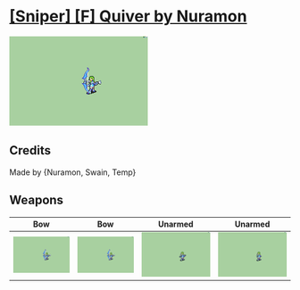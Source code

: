 # [\[Sniper\] \[F\] Quiver by Nuramon](./)

<img src="./5.%20Bow%20(With%20Recoil)/Bow_000.png" alt="[Sniper] [F] Quiver by Nuramon standing" />

## Credits

Made by {Nuramon, Swain, Temp}

## Weapons


|Bow |Bow |Unarmed |Unarmed |
|  :---: | :---: | :---: | :---: |
| <img alt="Bow animation" src="./5.%20Bow%20(With%20Recoil)/Bow.gif" /> | <img alt="Bow animation" src="./5.%20Bow%20(Without%20Recoil)/Bow.gif" /> | <img alt="Unarmed animation" src="./8.%20Unarmed%20(With%20Quiver)/Unarmed.gif" /> | <img alt="Unarmed animation" src="./8.%20Unarmed%20(Without%20Quiver)/Unarmed.gif" /> |
